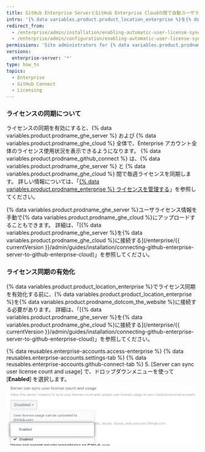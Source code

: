 ```yaml
---
title: GitHub Enterprise ServerとGitHub Enterprise Cloudの間で自動ユーザライセンス同期を有効化する
intro: '{% data variables.product.product_location_enterprise %}を{% data variables.product.prodname_ghe_cloud %}に接続すると、{% data variables.product.prodname_ghe_server %}でユーザライセンス情報を{% data variables.product.prodname_dotcom_the_website %}上のEnterpriseアカウントにアップロードすることができます。'
redirect_from:
  - /enterprise/admin/installation/enabling-automatic-user-license-sync-between-github-enterprise-server-and-github-enterprise-cloud
  - /enterprise/admin/configuration/enabling-automatic-user-license-sync-between-github-enterprise-server-and-github-enterprise-cloud
permissions: 'Site administrators for {% data variables.product.prodname_ghe_server %} who are also owners of the connected {% data variables.product.prodname_ghe_cloud %} organization or enterprise account can enable automatic user license synchronization.'
versions:
  enterprise-server: '*'
type: how_to
topics:
  - Enterprise
  - GitHub Connect
  - Licensing
---
```


### ライセンスの同期について

ライセンスの同期を有効にすると、{% data variables.product.prodname_ghe_server %} および {% data variables.product.prodname_ghe_cloud %} 全体で、Enterprise アカウント全体のライセンス使用状況を表示できるようになります。 {% data variables.product.prodname_github_connect %} は、{% data variables.product.prodname_ghe_server %} と {% data variables.product.prodname_ghe_cloud %} 間で毎週ライセンスを同期します。 詳しい情報については、「[{% data variables.product.prodname_enterprise %} ライセンスを管理する](/enterprise/{{currentVersion}}/admin/installation/managing-your-github-enterprise-license)」を参照してください。

{% data variables.product.prodname_ghe_server %}ユーザライセンス情報を手動で{% data variables.product.prodname_ghe_cloud %}にアップロードすることもできます。 詳細は、「[{% data variables.product.prodname_ghe_server %}を{% data variables.product.prodname_ghe_cloud %}に接続する](/enterprise/{{ currentVersion }}/admin/guides/installation/connecting-github-enterprise-server-to-github-enterprise-cloud)」を参照してください。

### ライセンス同期の有効化

{% data variables.product.product_location_enterprise %}でライセンス同期を有効化する前に、{% data variables.product.product_location_enterprise %}を{% data variables.product.prodname_dotcom_the_website %}に接続する必要があります。 詳細は、「[{% data variables.product.prodname_ghe_server %}を{% data variables.product.prodname_ghe_cloud %}に接続する](/enterprise/{{ currentVersion }}/admin/guides/installation/connecting-github-enterprise-server-to-github-enterprise-cloud)」を参照してください。

{% data reusables.enterprise-accounts.access-enterprise %}
{% data reusables.enterprise-accounts.settings-tab %}
{% data reusables.enterprise-accounts.github-connect-tab %}
5. [Server can sync user license count and usage] で、ドロップダウンメニューを使って [**Enabled**] を選択します。 ![自動ユーザライセンス同期を有効化するドロップダウンメニュー](/assets/images/enterprise/site-admin-settings/enable-user-license-drop-down.png)
